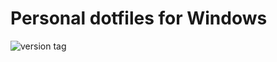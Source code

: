 # Personal dotfiles for Windows

![version tag](https://img.shields.io/github/v/tag/IshiKakesuFun/dotfiles-win?sort=semver)
